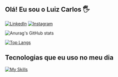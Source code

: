 ## Olá! Eu sou o Luiz Carlos 🖐️


[![LinkedIn](https://img.shields.io/badge/LinkedIn-0077B5?style=for-the-badge&logo=linkedin&logoColor=white)](https://www.linkedin.com/in/luiz-carlos-alves-a28ab62b8/)
[![Instagram](https://img.shields.io/badge/Instagram-E4405F?style=for-the-badge&logo=instagram&logoColor=white)](https://www.instagram.com/_luizi21?igsh=MXdmY2xqZHRicmQzMg%3D%3D&utm_source=qr)


![Anurag's GitHub stats](https://github-readme-stats.vercel.app/api?username=LuizinDoTI&show_icons=true&theme=transparent)

[![Top Langs](https://github-readme-stats.vercel.app/api/top-langs/?username=LuizinDoTI&layout=compact)](https://github.com/anuraghazra/github-readme-stats&theme=merko)
## Tecnologias que eu uso no meu dia


[![My Skills](https://skillicons.dev/icons?i=js,html,css,mysql,cs,py,postrgres&perline=3)](https://skillicons.dev)
